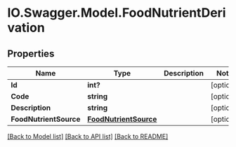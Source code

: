# IO.Swagger.Model.FoodNutrientDerivation
## Properties

Name | Type | Description | Notes
------------ | ------------- | ------------- | -------------
**Id** | **int?** |  | [optional] 
**Code** | **string** |  | [optional] 
**Description** | **string** |  | [optional] 
**FoodNutrientSource** | [**FoodNutrientSource**](FoodNutrientSource.md) |  | [optional] 

[[Back to Model list]](../README.md#documentation-for-models) [[Back to API list]](../README.md#documentation-for-api-endpoints) [[Back to README]](../README.md)

